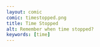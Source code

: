 ```yaml
---
layout: comic
comic: timestopped.png
title: Time Stopped
alt: Remember when time stopped?
keywords: [time]
---
```

